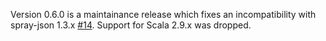 Version 0.6.0 is a maintainance release which fixes an incompatibility with spray-json 1.3.x [#14]. Support for
Scala 2.9.x was dropped.

[#14]: https://github.com/jrudolph/json-lenses/issues/14

